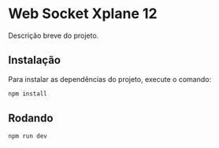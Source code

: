 # Web Socket Xplane 12

Descrição breve do projeto.

## Instalação

Para instalar as dependências do projeto, execute o comando:

```bash
npm install
```
## Rodando

```bash
npm run dev
```
